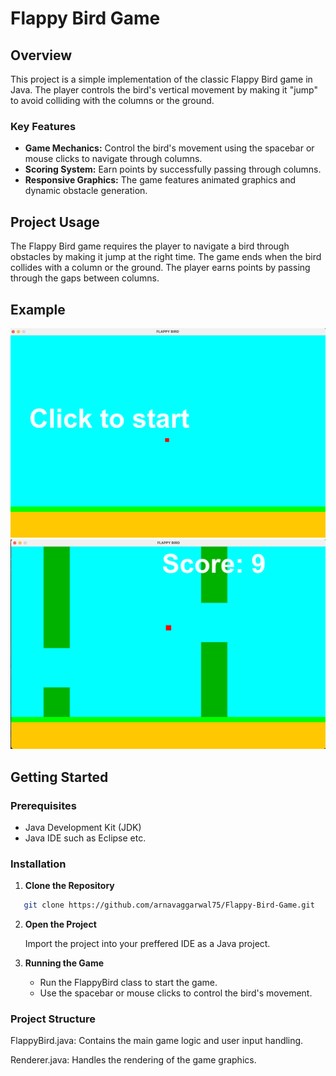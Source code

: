 # Flappy Bird Game

## Overview

This project is a simple implementation of the classic Flappy Bird game in Java. The player controls the bird's vertical movement by making it "jump" to avoid colliding with the columns or the ground.

### Key Features

- **Game Mechanics:** Control the bird's movement using the spacebar or mouse clicks to navigate through columns.
- **Scoring System:** Earn points by successfully passing through columns.
- **Responsive Graphics:** The game features animated graphics and dynamic obstacle generation.

## Project Usage

The Flappy Bird game requires the player to navigate a bird through obstacles by making it jump at the right time. The game ends when the bird collides with a column or the ground. The player earns points by passing through the gaps between columns.

## Example

![start](public/start.png)    ![ingame](public/ingame.png)

## Getting Started

### Prerequisites

- Java Development Kit (JDK)
- Java IDE such as Eclipse etc.

### Installation

1. **Clone the Repository**

```bash
   git clone https://github.com/arnavaggarwal75/Flappy-Bird-Game.git
```
2. **Open the Project**

    Import the project into your preffered IDE as a Java project.

2. **Running the Game**

   - Run the FlappyBird class to start the game.
   - Use the spacebar or mouse clicks to control the bird's movement.


### Project Structure
FlappyBird.java: Contains the main game logic and user input handling.

Renderer.java: Handles the rendering of the game graphics.